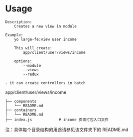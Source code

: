 # Usage

```
Description:
    Creates a new view in module

Example:
    yo large-fe:view user income

    This will create:
        app/client/user/views/income

    options:
        --module
        --views
        --redux

- it can create controllers in batch
```

app/client/user/views/income

```
├── components
│   └── README.md
├── containers
│   └── README.md
├── index.js            # income 页面打包入口文件
```

注：具体每个目录结构的用途请参见该文件夹下的 README.md
